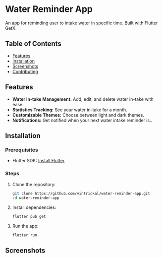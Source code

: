 # Water Reminder App

An app for reminding user to intake water in specific time. Built with Flutter GetX.

## Table of Contents

- [Features](#features)
- [Installation](#installation)
- [Screenshots](#screenshots)
- [Contributing](#contributing)

## Features

- **Water In-take Management:** Add, edit, and delete water in-take with ease.
- **Statistics Tracking:** See your water in-take for a month.
- **Customizable Themes:** Choose between light and dark themes.
- **Notifications:** Get notified when your next water intake reminder is..

## Installation

### Prerequisites

- Flutter SDK: [Install Flutter](https://flutter.dev/docs/get-started/install)

### Steps

1. Clone the repository:
   ```sh
   git clone https://github.com/vintrickal/water-reminder-app.git
   cd water-reminder-app

2. Install dependencies:
   ```sh
   flutter pub get

3. Run the app:
   ```sh
   flutter run

## Screenshots


